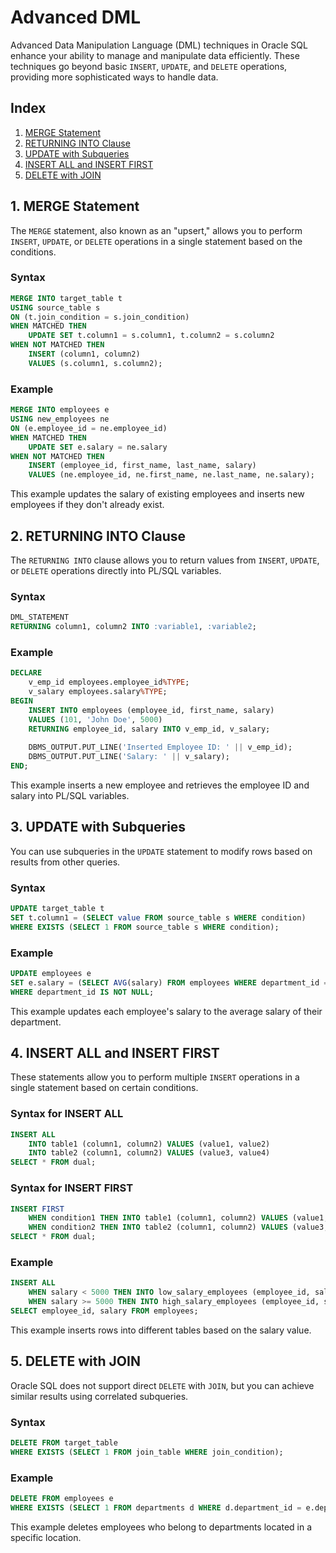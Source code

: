 # Advanced DML

Advanced Data Manipulation Language (DML) techniques in Oracle SQL enhance your ability to manage and manipulate data efficiently. These techniques go beyond basic `INSERT`, `UPDATE`, and `DELETE` operations, providing more sophisticated ways to handle data.

## Index

1. [MERGE Statement](#1-merge-statement)
2. [RETURNING INTO Clause](#2-returning-into-clause)
3. [UPDATE with Subqueries](#3-update-with-subqueries)
4. [INSERT ALL and INSERT FIRST](#4-insert-all-and-insert-first)
5. [DELETE with JOIN](#5-delete-with-join)

## 1. MERGE Statement

The `MERGE` statement, also known as an "upsert," allows you to perform `INSERT`, `UPDATE`, or `DELETE` operations in a single statement based on the conditions.

### Syntax
```sql
MERGE INTO target_table t
USING source_table s
ON (t.join_condition = s.join_condition)
WHEN MATCHED THEN
    UPDATE SET t.column1 = s.column1, t.column2 = s.column2
WHEN NOT MATCHED THEN
    INSERT (column1, column2)
    VALUES (s.column1, s.column2);
```

### Example
```sql
MERGE INTO employees e
USING new_employees ne
ON (e.employee_id = ne.employee_id)
WHEN MATCHED THEN
    UPDATE SET e.salary = ne.salary
WHEN NOT MATCHED THEN
    INSERT (employee_id, first_name, last_name, salary)
    VALUES (ne.employee_id, ne.first_name, ne.last_name, ne.salary);
```
This example updates the salary of existing employees and inserts new employees if they don't already exist.

## 2. RETURNING INTO Clause

The `RETURNING INTO` clause allows you to return values from `INSERT`, `UPDATE`, or `DELETE` operations directly into PL/SQL variables.

### Syntax
```sql
DML_STATEMENT
RETURNING column1, column2 INTO :variable1, :variable2;
```

### Example
```sql
DECLARE
    v_emp_id employees.employee_id%TYPE;
    v_salary employees.salary%TYPE;
BEGIN
    INSERT INTO employees (employee_id, first_name, salary)
    VALUES (101, 'John Doe', 5000)
    RETURNING employee_id, salary INTO v_emp_id, v_salary;
    
    DBMS_OUTPUT.PUT_LINE('Inserted Employee ID: ' || v_emp_id);
    DBMS_OUTPUT.PUT_LINE('Salary: ' || v_salary);
END;
```
This example inserts a new employee and retrieves the employee ID and salary into PL/SQL variables.

## 3. UPDATE with Subqueries

You can use subqueries in the `UPDATE` statement to modify rows based on results from other queries.

### Syntax
```sql
UPDATE target_table t
SET t.column1 = (SELECT value FROM source_table s WHERE condition)
WHERE EXISTS (SELECT 1 FROM source_table s WHERE condition);
```

### Example
```sql
UPDATE employees e
SET e.salary = (SELECT AVG(salary) FROM employees WHERE department_id = e.department_id)
WHERE department_id IS NOT NULL;
```
This example updates each employee's salary to the average salary of their department.

## 4. INSERT ALL and INSERT FIRST

These statements allow you to perform multiple `INSERT` operations in a single statement based on certain conditions.

### Syntax for INSERT ALL
```sql
INSERT ALL
    INTO table1 (column1, column2) VALUES (value1, value2)
    INTO table2 (column1, column2) VALUES (value3, value4)
SELECT * FROM dual;
```

### Syntax for INSERT FIRST
```sql
INSERT FIRST
    WHEN condition1 THEN INTO table1 (column1, column2) VALUES (value1, value2)
    WHEN condition2 THEN INTO table2 (column1, column2) VALUES (value3, value4)
SELECT * FROM dual;
```

### Example
```sql
INSERT ALL
    WHEN salary < 5000 THEN INTO low_salary_employees (employee_id, salary) VALUES (employee_id, salary)
    WHEN salary >= 5000 THEN INTO high_salary_employees (employee_id, salary) VALUES (employee_id, salary)
SELECT employee_id, salary FROM employees;
```
This example inserts rows into different tables based on the salary value.

## 5. DELETE with JOIN

Oracle SQL does not support direct `DELETE` with `JOIN`, but you can achieve similar results using correlated subqueries.

### Syntax
```sql
DELETE FROM target_table
WHERE EXISTS (SELECT 1 FROM join_table WHERE join_condition);
```

### Example
```sql
DELETE FROM employees e
WHERE EXISTS (SELECT 1 FROM departments d WHERE d.department_id = e.department_id AND d.location_id = 1400);
```
This example deletes employees who belong to departments located in a specific location.
